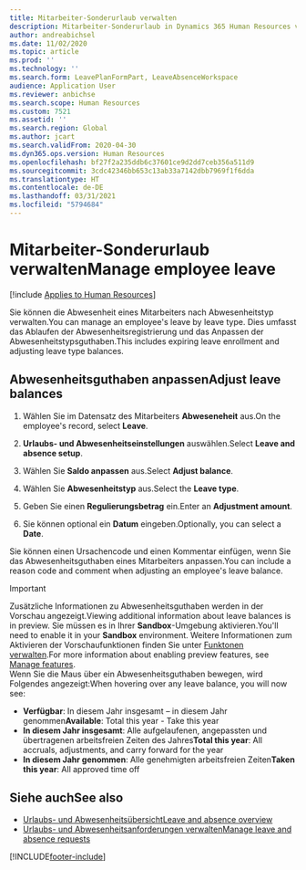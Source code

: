 ```yaml
---
title: Mitarbeiter-Sonderurlaub verwalten
description: Mitarbeiter-Sonderurlaub in Dynamics 365 Human Resources verwalten.
author: andreabichsel
ms.date: 11/02/2020
ms.topic: article
ms.prod: ''
ms.technology: ''
ms.search.form: LeavePlanFormPart, LeaveAbsenceWorkspace
audience: Application User
ms.reviewer: anbichse
ms.search.scope: Human Resources
ms.custom: 7521
ms.assetid: ''
ms.search.region: Global
ms.author: jcart
ms.search.validFrom: 2020-04-30
ms.dyn365.ops.version: Human Resources
ms.openlocfilehash: bf27f2a235ddb6c37601ce9d2dd7ceb356a511d9
ms.sourcegitcommit: 3cdc42346bb653c13ab33a7142dbb7969f1f6dda
ms.translationtype: HT
ms.contentlocale: de-DE
ms.lasthandoff: 03/31/2021
ms.locfileid: "5794684"
---
```

# <a name="manage-employee-leave"></a><span data-ttu-id="f35da-103">Mitarbeiter-Sonderurlaub verwalten</span><span class="sxs-lookup"><span data-stu-id="f35da-103">Manage employee leave</span></span>

[!include [Applies to Human Resources](../includes/applies-to-hr.md)]

<span data-ttu-id="f35da-104">Sie können die Abwesenheit eines Mitarbeiters nach Abwesenheitstyp verwalten.</span><span class="sxs-lookup"><span data-stu-id="f35da-104">You can manage an employee's leave by leave type.</span></span> <span data-ttu-id="f35da-105">Dies umfasst das Ablaufen der Abwesenheitsregistrierung und das Anpassen der Abwesenheitstypsguthaben.</span><span class="sxs-lookup"><span data-stu-id="f35da-105">This includes expiring leave enrollment and adjusting leave type balances.</span></span> 

## <a name="adjust-leave-balances"></a><span data-ttu-id="f35da-106">Abwesenheitsguthaben anpassen</span><span class="sxs-lookup"><span data-stu-id="f35da-106">Adjust leave balances</span></span>

1. <span data-ttu-id="f35da-107">Wählen Sie im Datensatz des Mitarbeiters **Abweseneheit** aus.</span><span class="sxs-lookup"><span data-stu-id="f35da-107">On the employee's record, select **Leave**.</span></span>

2. <span data-ttu-id="f35da-108">**Urlaubs- und Abwesenheitseinstellungen** auswählen.</span><span class="sxs-lookup"><span data-stu-id="f35da-108">Select **Leave and absence setup**.</span></span>

3. <span data-ttu-id="f35da-109">Wählen Sie **Saldo anpassen** aus.</span><span class="sxs-lookup"><span data-stu-id="f35da-109">Select **Adjust balance**.</span></span>

4. <span data-ttu-id="f35da-110">Wählen Sie **Abwesenheitstyp** aus.</span><span class="sxs-lookup"><span data-stu-id="f35da-110">Select the **Leave type**.</span></span>

5. <span data-ttu-id="f35da-111">Geben Sie einen **Regulierungsbetrag** ein.</span><span class="sxs-lookup"><span data-stu-id="f35da-111">Enter an **Adjustment amount**.</span></span> 

6. <span data-ttu-id="f35da-112">Sie können optional ein **Datum** eingeben.</span><span class="sxs-lookup"><span data-stu-id="f35da-112">Optionally, you can select a **Date**.</span></span> 

<span data-ttu-id="f35da-113">Sie können einen Ursachencode und einen Kommentar einfügen, wenn Sie das Abwesenheitsguthaben eines Mitarbeiters anpassen.</span><span class="sxs-lookup"><span data-stu-id="f35da-113">You can include a reason code and comment when adjusting an employee's leave balance.</span></span> 

>[!IMPORTANT]
><span data-ttu-id="f35da-114">Zusätzliche Informationen zu Abwesenheitsguthaben werden in der Vorschau angezeigt.</span><span class="sxs-lookup"><span data-stu-id="f35da-114">Viewing additional information about leave balances is in preview.</span></span> <span data-ttu-id="f35da-115">Sie müssen es in Ihrer **Sandbox**-Umgebung aktivieren.</span><span class="sxs-lookup"><span data-stu-id="f35da-115">You'll need to enable it in your **Sandbox** environment.</span></span> <span data-ttu-id="f35da-116">Weitere Informationen zum Aktivieren der Vorschaufunktionen finden Sie unter [Funktonen verwalten](hr-admin-manage-features.md).</span><span class="sxs-lookup"><span data-stu-id="f35da-116">For more information about enabling preview features, see [Manage features](hr-admin-manage-features.md).</span></span><br>
><span data-ttu-id="f35da-117">Wenn Sie die Maus über ein Abwesenheitsguthaben bewegen, wird Folgendes angezeigt:</span><span class="sxs-lookup"><span data-stu-id="f35da-117">When hovering over any leave balance, you will now see:</span></span><br>
>- <span data-ttu-id="f35da-118">**Verfügbar**: In diesem Jahr insgesamt – in diesem Jahr genommen</span><span class="sxs-lookup"><span data-stu-id="f35da-118">**Available**: Total this year - Take this year</span></span>
>- <span data-ttu-id="f35da-119">**In diesem Jahr insgesamt**: Alle aufgelaufenen, angepassten und übertragenen arbeitsfreien Zeiten des Jahres</span><span class="sxs-lookup"><span data-stu-id="f35da-119">**Total this year**: All accruals, adjustments, and carry forward for the year</span></span>
>- <span data-ttu-id="f35da-120">**In diesem Jahr genommen**: Alle genehmigten arbeitsfreien Zeiten</span><span class="sxs-lookup"><span data-stu-id="f35da-120">**Taken this year**: All approved time off</span></span>

## <a name="see-also"></a><span data-ttu-id="f35da-121">Siehe auch</span><span class="sxs-lookup"><span data-stu-id="f35da-121">See also</span></span>

- [<span data-ttu-id="f35da-122">Urlaubs- und Abwesenheitsübersicht</span><span class="sxs-lookup"><span data-stu-id="f35da-122">Leave and absence overview</span></span>](hr-leave-and-absence-overview.md)
- [<span data-ttu-id="f35da-123">Urlaubs- und Abwesenheitsanforderungen verwalten</span><span class="sxs-lookup"><span data-stu-id="f35da-123">Manage leave and absence requests</span></span>](hr-employee-self-service-manage-requests.md)


[!INCLUDE[footer-include](../includes/footer-banner.md)]